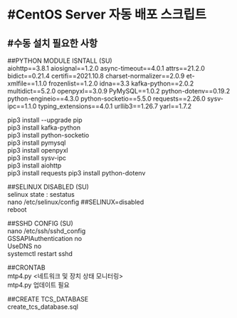 **#CentOS Server 자동 배포 스크립트**
===========

#수동 설치 필요한 사항  
-----------
##PYTHON MODULE ISNTALL (SU)  
aiohttp==3.8.1
aiosignal==1.2.0
async-timeout==4.0.1
attrs==21.2.0
bidict==0.21.4
certifi==2021.10.8
charset-normalizer==2.0.9
et-xmlfile==1.1.0
frozenlist==1.2.0
idna==3.3
kafka-python==2.0.2
multidict==5.2.0
openpyxl==3.0.9
PyMySQL==1.0.2
python-dotenv==0.19.2
python-engineio==4.3.0
python-socketio==5.5.0
requests==2.26.0
sysv-ipc==1.1.0
typing_extensions==4.0.1
urllib3==1.26.7
yarl==1.7.2


pip3 install --upgrade pip  
pip3 install kafka-python  
pip3 install python-socketio  
pip3 install pymysql  
pip3 install openpyxl  
pip3 install sysv-ipc  
pip3 install aiohttp  
pip3 install requests
pip3 install python-dotenv

##SELINUX DISABLED (SU)  
selinux state : sestatus  
nano /etc/selinux/config   ##SELINUX=disabled  
reboot  
  
##SSHD CONFIG (SU)  
nano /etc/ssh/sshd_config   
GSSAPIAuthentication no  
UseDNS no  
systemctl restart sshd  
  
##CRONTAB  
mtp4.py <네트워크 및 장치 상태 모니터링>  
mtp4.py 업데이트 필요
  
##CREATE TCS_DATABASE  
create_tcs_database.sql  
  
